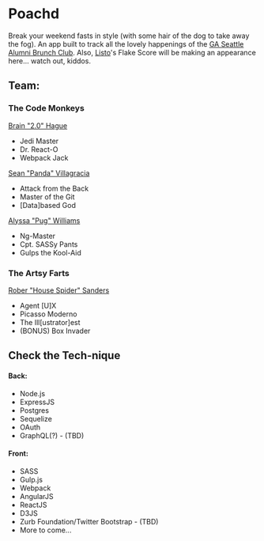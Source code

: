 # Poachd

Break your weekend fasts in style (with some hair of the dog to take away the fog). An app built to track all the lovely happenings of the [GA Seattle Alumni Brunch Club](https://www.facebook.com/groups/888577894561988/?fref=nf). Also, [Listo](https://github.com/jungledre/listo)'s Flake Score will be making an appearance here... watch out, kiddos.

## Team:
### The Code Monkeys
[Brain "2.0" Hague](https://www.github.com/bhague1281)

* Jedi Master
* Dr. React-O
* Webpack Jack

[Sean "Panda" Villagracia](https://www.github.com/svillagracia)

* Attack from the Back
* Master of the Git
* [Data]based God

[Alyssa "Pug" Williams](https://www.github.com/alyssaw90)

* Ng-Master
* Cpt. SASSy Pants
* Gulps the Kool-Aid

### The Artsy Farts
[Rober "House Spider" Sanders](http://www.robertleesanders.com)

* Agent [U]X
* Picasso Moderno
* The Ill[ustrator]est
* (BONUS) Box Invader



## Check the Tech-nique
#### Back:
* Node.js
* ExpressJS
* Postgres
* Sequelize
* OAuth
* GraphQL(?) - (TBD)

#### Front:
* SASS
* Gulp.js
* Webpack
* AngularJS
* ReactJS
* D3JS
* Zurb Foundation/Twitter Bootstrap - (TBD)
* More to come...